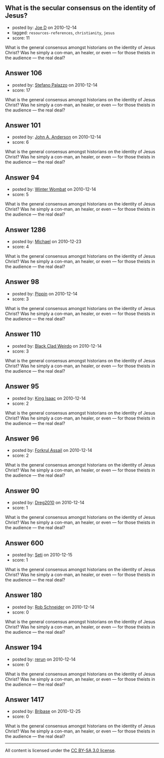 ## What is the secular consensus on the identity of Jesus?

- posted by: [Joe D](https://stackexchange.com/users/-1/104-joe-d) on 2010-12-14
- tagged: `resources-references`, `christianity`, `jesus`
- score: 11

What is the general consensus amongst historians on the identity of Jesus Christ? Was he simply a con-man, an healer, or even — for those theists in the audience — the real deal?


## Answer 106

- posted by: [Stefano Palazzo](https://stackexchange.com/users/-1/47-stefano-palazzo) on 2010-12-14
- score: 17

What is the general consensus amongst historians on the identity of Jesus Christ? Was he simply a con-man, an healer, or even — for those theists in the audience — the real deal?


## Answer 101

- posted by: [John A. Anderson](https://stackexchange.com/users/-1/116-john-a-anderson) on 2010-12-14
- score: 6

What is the general consensus amongst historians on the identity of Jesus Christ? Was he simply a con-man, an healer, or even — for those theists in the audience — the real deal?


## Answer 94

- posted by: [Winter Wombat](https://stackexchange.com/users/-1/52-winter-wombat) on 2010-12-14
- score: 5

What is the general consensus amongst historians on the identity of Jesus Christ? Was he simply a con-man, an healer, or even — for those theists in the audience — the real deal?


## Answer 1286

- posted by: [Michael](https://stackexchange.com/users/-1/377-michael) on 2010-12-23
- score: 4

What is the general consensus amongst historians on the identity of Jesus Christ? Was he simply a con-man, an healer, or even — for those theists in the audience — the real deal?


## Answer 98

- posted by: [Pippin](https://stackexchange.com/users/-1/50-pippin) on 2010-12-14
- score: 3

What is the general consensus amongst historians on the identity of Jesus Christ? Was he simply a con-man, an healer, or even — for those theists in the audience — the real deal?


## Answer 110

- posted by: [Black Clad Weirdo](https://stackexchange.com/users/-1/103-black-clad-weirdo) on 2010-12-14
- score: 3

What is the general consensus amongst historians on the identity of Jesus Christ? Was he simply a con-man, an healer, or even — for those theists in the audience — the real deal?


## Answer 95

- posted by: [King Isaac](https://stackexchange.com/users/-1/31-king-isaac) on 2010-12-14
- score: 2

What is the general consensus amongst historians on the identity of Jesus Christ? Was he simply a con-man, an healer, or even — for those theists in the audience — the real deal?


## Answer 96

- posted by: [Forkrul Assail](https://stackexchange.com/users/-1/86-forkrul-assail) on 2010-12-14
- score: 2

What is the general consensus amongst historians on the identity of Jesus Christ? Was he simply a con-man, an healer, or even — for those theists in the audience — the real deal?


## Answer 90

- posted by: [Dreg2010](https://stackexchange.com/users/-1/72-dreg2010) on 2010-12-14
- score: 1

What is the general consensus amongst historians on the identity of Jesus Christ? Was he simply a con-man, an healer, or even — for those theists in the audience — the real deal?


## Answer 600

- posted by: [Seti](https://stackexchange.com/users/-1/247-seti) on 2010-12-15
- score: 1

What is the general consensus amongst historians on the identity of Jesus Christ? Was he simply a con-man, an healer, or even — for those theists in the audience — the real deal?


## Answer 180

- posted by: [Rob Schneider](https://stackexchange.com/users/-1/149-rob-schneider) on 2010-12-14
- score: 0

What is the general consensus amongst historians on the identity of Jesus Christ? Was he simply a con-man, an healer, or even — for those theists in the audience — the real deal?


## Answer 194

- posted by: [rerun](https://stackexchange.com/users/-1/154-rerun) on 2010-12-14
- score: 0

What is the general consensus amongst historians on the identity of Jesus Christ? Was he simply a con-man, an healer, or even — for those theists in the audience — the real deal?


## Answer 1417

- posted by: [Bribase](https://stackexchange.com/users/-1/496-bribase) on 2010-12-25
- score: 0

What is the general consensus amongst historians on the identity of Jesus Christ? Was he simply a con-man, an healer, or even — for those theists in the audience — the real deal?



---

All content is licensed under the [CC BY-SA 3.0 license](https://creativecommons.org/licenses/by-sa/3.0/).
